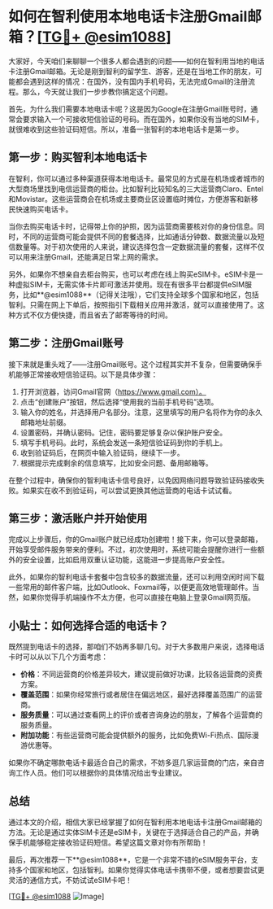 # 如何在智利使用本地电话卡注册Gmail邮箱？[[TG💪+ @esim1088](https://t.me/s/esim1088)]

大家好，今天咱们来聊聊一个很多人都会遇到的问题——如何在智利用当地的电话卡注册Gmail邮箱。无论是刚到智利的留学生、游客，还是在当地工作的朋友，可能都会遇到这样的情况：在国外，没有国内手机号码，无法完成Gmail的注册流程。那么，今天就让我们一步步教你搞定这个问题。

首先，为什么我们需要本地电话卡呢？这是因为Google在注册Gmail账号时，通常会要求输入一个可接收短信验证的号码。而在国外，如果你没有当地的SIM卡，就很难收到这些验证码短信。所以，准备一张智利的本地电话卡是第一步。

## 第一步：购买智利本地电话卡

在智利，你可以通过多种渠道获得本地电话卡。最常见的方式是在机场或者城市的大型商场里找到电信运营商的柜台。比如智利比较知名的三大运营商Claro、Entel和Movistar。这些运营商会在机场或主要商业区设置临时摊位，方便游客和新移民快速购买电话卡。

当你去购买电话卡时，记得带上你的护照，因为运营商需要核对你的身份信息。同时，不同的运营商可能会提供不同的套餐选择，比如通话分钟数、数据流量以及短信数量等。对于初次使用的人来说，建议选择包含一定数据流量的套餐，这样不仅可以用来注册Gmail，还能满足日常上网的需求。

另外，如果你不想亲自去柜台购买，也可以考虑在线上购买eSIM卡。eSIM卡是一种虚拟SIM卡，无需实体卡片即可激活并使用。现在有很多平台都提供eSIM服务，比如**@esim1088**（记得关注哦），它们支持全球多个国家和地区，包括智利。只需在网上下单后，按照指引下载相关应用并激活，就可以直接使用了。这种方式不仅方便快捷，而且省去了邮寄等待的时间。

## 第二步：注册Gmail账号

接下来就是重头戏了——注册Gmail账号。这个过程其实并不复杂，但需要确保手机能够正常接收短信验证码。以下是具体步骤：

1. 打开浏览器，访问Gmail官网（https://www.gmail.com）。
2. 点击“创建账户”按钮，然后选择“使用我的当前手机号码”选项。
3. 输入你的姓名，并选择用户名部分。注意，这里填写的用户名将作为你的永久邮箱地址前缀。
4. 设置密码，并确认密码。记住，密码要足够复杂以保护账户安全。
5. 填写手机号码。此时，系统会发送一条短信验证码到你的手机上。
6. 收到验证码后，在网页中输入验证码，继续下一步。
7. 根据提示完成剩余的信息填写，比如安全问题、备用邮箱等。

在整个过程中，确保你的智利电话卡信号良好，以免因网络问题导致验证码接收失败。如果实在收不到验证码，可以尝试更换其他运营商的电话卡试试看。

## 第三步：激活账户并开始使用

完成以上步骤后，你的Gmail账户就已经成功创建啦！接下来，你可以登录邮箱，开始享受邮件服务带来的便利。不过，初次使用时，系统可能会提醒你进行一些额外的安全设置，比如启用双重认证功能，这能进一步提高账户安全性。

此外，如果你的智利电话卡套餐中包含较多的数据流量，还可以利用空闲时间下载一些常用的邮件客户端，比如Outlook、Foxmail等，以便更高效地管理邮件。当然，如果你觉得手机端操作不太方便，也可以直接在电脑上登录Gmail网页版。

## 小贴士：如何选择合适的电话卡？

既然提到电话卡的选择，那咱们不妨再多聊几句。对于大多数用户来说，选择电话卡时可以从以下几个方面考虑：

- **价格**：不同运营商的价格差异较大，建议提前做好功课，比较各运营商的资费方案。
- **覆盖范围**：如果你经常旅行或者居住在偏远地区，最好选择覆盖范围广的运营商。
- **服务质量**：可以通过查看网上的评价或者咨询身边的朋友，了解各个运营商的服务质量。
- **附加功能**：有些运营商可能会提供额外的服务，比如免费Wi-Fi热点、国际漫游优惠等。

如果你不确定哪款电话卡最适合自己的需求，不妨多逛几家运营商的门店，亲自咨询工作人员。他们可以根据你的具体情况给出专业建议。

## 总结

通过本文的介绍，相信大家已经掌握了如何在智利用本地电话卡注册Gmail邮箱的方法。无论是通过实体SIM卡还是eSIM卡，关键在于选择适合自己的产品，并确保手机能够稳定接收验证码短信。希望这篇文章对你有所帮助！

最后，再次推荐一下**@esim1088**，它是一个非常不错的eSIM服务平台，支持多个国家和地区，包括智利。如果你觉得实体电话卡携带不便，或者想要尝试更灵活的通信方式，不妨试试eSIM卡吧！

[[TG💪+ @esim1088](https://t.me/s/esim1088) ![Image](https://i.postimg.cc/4NQfJmqS/Snipaste-2025-05-13-00-14-12.png)]